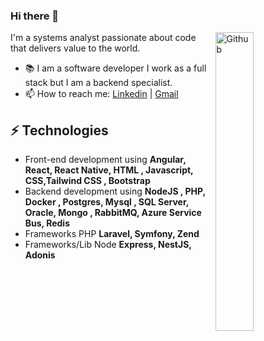 ### Hi there 👋

<img width="35%" align="right" alt="Github" src="https://user-images.githubusercontent.com/48678280/88862734-4903af80-d201-11ea-968b-9c939d88a37c.gif" />

I'm a systems analyst passionate about code that delivers value to the world.

- 📚 I am a software developer I work as a full stack but I am a backend specialist.
- 📫 How to reach me: [Linkedin](https://www.linkedin.com/in/wilsonlimalucena) | [Gmail](mailto:wilsonllucena@gmail.com)


## ⚡ Technologies 
- Front-end development using **Angular, React, React Native, HTML  , Javascript, CSS,Tailwind CSS , Bootstrap**
- Backend development using **NodeJS , PHP, Docker , Postgres, Mysql , SQL Server, Oracle, Mongo , RabbitMQ, Azure Service Bus, Redis**
- Frameworks PHP **Laravel, Symfony, Zend**
- Frameworks/Lib Node **Express, NestJS, Adonis**



 
